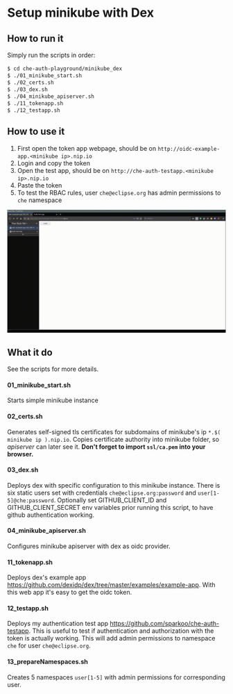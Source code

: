 # Setup minikube with Dex

## How to run it
Simply run the scripts in order:
```
$ cd che-auth-playground/minikube_dex
$ ./01_minikube_start.sh
$ ./02_certs.sh
$ ./03_dex.sh
$ ./04_minikube_apiserver.sh
$ ./11_tokenapp.sh
$ ./12_testapp.sh
```

## How to use it

1. First open the token app webpage, should be on `http://oidc-example-app.<minikube ip>.nip.io`
1. Login and copy the token
1. Open the test app, should be on `http://che-auth-testapp.<minikube ip>.nip.io`
1. Paste the token
1. To test the RBAC rules, user `che@eclipse.org` has admin permissions to `che` namespace

![demo](demo.gif)

## What it do

See the scripts for more details.

#### 01_minikube_start.sh
Starts simple minikube instance

#### 02_certs.sh
Generates self-signed tls certificates for subdomains of minikube's ip `*.$( minikube ip ).nip.io`. Copies certificate authority into minikube folder, so _apiserver_ can later see it. __Don't forget to import `ssl/ca.pem` into your browser.__

#### 03_dex.sh
Deploys dex with specific configuration to this minikube instance. There is six static users set with credentials `che@eclipse.org:password` and `user[1-5]@che:password`. Optionally set GITHUB_CLIENT_ID and GITHUB_CLIENT_SECRET env variables prior running this script, to have github authentication working.

#### 04_minikube_apiserver.sh
Configures minikube apiserver with dex as oidc provider.

#### 11_tokenapp.sh
Deploys dex's example app https://github.com/dexidp/dex/tree/master/examples/example-app. With this web app it's easy to get the oidc token.

#### 12_testapp.sh
Deploys my authentication test app https://github.com/sparkoo/che-auth-testapp. This is useful to test if authentication and authorization with the token is actually working. This will add admin permissions to namespace `che` for user `che@eclipse.org`.

#### 13_prepareNamespaces.sh
Creates 5 namespaces `user[1-5]` with admin permissions for corresponding user.
